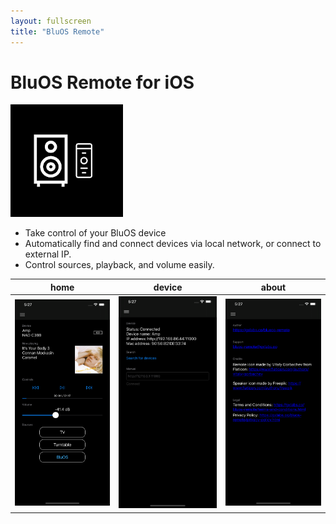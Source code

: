 ```yaml
---
layout: fullscreen
title: "BluOS Remote"
---
```



# BluOS Remote for iOS

<img width="180" src="/media/bluos-app-256.png">

* Take control of your BluOS device
* Automatically find and connect devices via local network, or connect to external IP.
* Control sources, playback, and volume easily.



|home|device|about|
|-|-|-|
|<img width="320" src="/media/iphone-11-pro-max-home.png">|<img width="320" src="/media/iphone-11-pro-max-device.png">|<img width="320" src="/media/iphone-11-pro-max-about.png">|